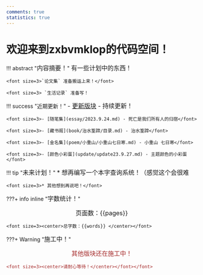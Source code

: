 ```yaml
---
comments: true
statistics: true
---
```



# 欢迎来到zxbvmklop的代码空间！

!!! abstract "<font size=3>内容摘要！</font>"
    <font size=3>有一些计划中的东西！</font>

    <font size=3>`论文集` 准备搬运上来！</font>

    <font size=3> `生活记录` 准备写！
    

!!! success "近期更新！"
    <font size=3>- [更新版块](update/index.md) - 持续更新！</font>

    <font size=3>- [随笔集](essay/2023.9.24.md) - 死亡是我们所有人的归宿</font>

    <font size=3>- [藏书阁](book/治水筌蹄/目录.md) - 治水筌蹄</font>

    <font size=3>- [金名集](poem/小重山/小重山七日寒.md) - 小重山 七日寒</font>

    <font size=3>- [颜色小彩蛋](update/update23.9.27.md) - 主题颜色的小彩蛋</font>


!!! tip "<font size=3>未来计划！</font>"
    <font size=3>* 想再编写一个本字查询系统！（感觉这个会很难</font>

    <font size=3>* 其他想到再说吧！</font>

???+ info inline "<font size=3>字数统计！</font>"
    <font size=3><center>页面数：{{pages}} </center></font>
    
    <font size=3><center>总字数：{{words}} </center></font>

???+ Warning "<font size=3>施工中！</font>" 
    <font color=brown> <font size=3><center>其他版块还在施工中！</center></font>

    <font size=3><center>请耐心等待！</center></font></font>


